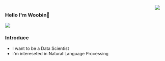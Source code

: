 <img src = "https://github-readme-stats.vercel.app/api?username=wbin0718&show_icons=true&theme=onedark" align = "right">

### Hello I'm Woobin👋
<a href="https://wbin0718.github.io/"><img src="https://img.shields.io/badge/TECH BLOG-181717?style=flat-square&logo=github&logoColor=white&link=https://wbin0718.github.io/"></a>

### Introduce

* I want to be a Data Scientist
* I'm intereseted in Natural Language Processing

<!--
**wbin0718/wbin0718** is a ✨ _special_ ✨ repository because its `README.md` (this file) appears on your GitHub profile.

Here are some ideas to get you started:

- 🔭 I’m currently working on ...
- 🌱 I’m currently learning ...
- 👯 I’m looking to collaborate on ...
- 🤔 I’m looking for help with ...
- 💬 Ask me about ...
- 📫 How to reach me: ...
- 😄 Pronouns: ...
- ⚡ Fun fact: ...
-->   


